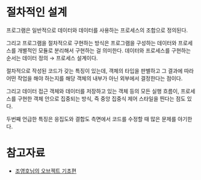 # 절차적인 설계

프로그램은 일반적으로 데이터와 데이터를 사용하는 프로세스의 조합으로 정의된다. 

그리고 프로그램을 절차적으로 구현하는 방식은 프로그램을 구성하는 데이터와 프로세스를 개별적인 모듈로 분리해서 구현하는 걸 의미한다. 데이터와 프로세스를 구현하는 순서는 데이터 정의 &rarr; 프로세스 설계이다. 

절차적으로 작성된 코드가 갖는 특징이 있는데, 객체의 타입을 판별하고 그 결과에 따라 어떤 작업을 해야 하는지를 해당 객체의 내부가 아닌 외부에서 결정한다는 점이다.

그리고 데이터 접근 객체와 데이터를 저장하고 있는 객체 등의 모든 실행 흐름이, 프로세스를 구현한 객체 안으로 집중되는 방식, 즉 중앙 집중식 제어 스타일을 띈다는 점도 있다.

두번째 언급한 특징은 응집도와 결합도 측면에서 코드를 수정할 때 많은 문제를 야기한다. 

# 참고자료

- [조영호님의 오브젝트 기초편](https://www.inflearn.com/course/%EC%98%A4%EB%B8%8C%EC%A0%9D%ED%8A%B8-%EA%B8%B0%EC%B4%88%ED%8E%B8-%EA%B0%9D%EC%B2%B4%EC%A7%80%ED%96%A5/dashboard)